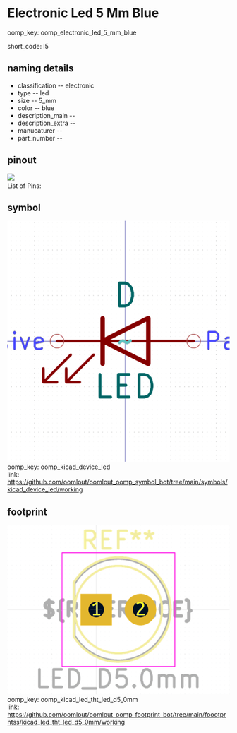 # Electronic Led 5 Mm Blue
oomp_key: oomp_electronic_led_5_mm_blue  

short_code: l5
## naming details
* classification -- electronic
* type -- led
* size -- 5_mm
* color -- blue
* description_main -- 
* description_extra -- 
* manucaturer -- 
* part_number -- 
## pinout
![](working_pinout_600.png)  
List of Pins:

## symbol

![](symbol/0/working/working_600.png)  
oomp_key: oomp_kicad_device_led  
link: https://github.com/oomlout/oomlout_oomp_symbol_bot/tree/main/symbols/kicad_device_led/working  


## footprint

![](footprint/0/working/working_600.png)  
oomp_key: oomp_kicad_led_tht_led_d5_0mm  
link: https://github.com/oomlout/oomlout_oomp_footprint_bot/tree/main/foootprntss/kicad_led_tht_led_d5_0mm/working  
